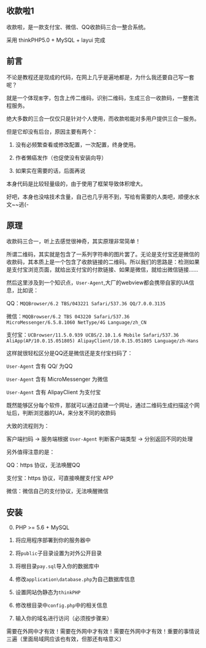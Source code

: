 ## 收款啦1
收款啦，是一款支付宝、微信、QQ收款码三合一整合系统。

采用 thinkPHP5.0 + MySQL + layui  完成

## 前言
不论是教程还是现成的代码，在网上几乎是遍地都是，为什么我还要自己写一套呢？

就是一个体现`套`字，包含上传二维码，识别二维码，生成三合一收款码，一整套流程服务。

绝大多数的三合一仅仅只是针对个人使用，而收款啦能对多用户提供三合一服务。

但是它却没有后台，原因主要有两个：

  1. 没有必频繁查看或修改配置，一次配置，终身使用。
  
  2. 作者懒癌发作（也促使没有安装向导）
  
  0. 如果实在需要的话，后面再说
  
本身代码是比较轻量级的，由于使用了框架导致体积增大。

好吧，本身也没啥技术含量，自己也几乎用不到，写给有需要的人类吧，顺便水水文~~逃(-




## 原理
收款码三合一，听上去感觉很神奇，其实原理非常简单！

所谓二维码，其实就是包含了一系列字符串的图片罢了。无论是支付宝还是微信的收款码，其本质上是一个包含了收款链接的二维码。所以我们的思路是：检测如果是支付宝浏览页面，就给出支付宝的付款链接、如果是微信，就给出微信链接……

然后这里涉及到一个知识点，`User-Agent`,大厂的webview都会携带自家的UA信息，比如说：

QQ：`MQQBrowser/6.2 TBS/043221 Safari/537.36 QQ/7.0.0.3135`

微信：`MQQBrowser/6.2 TBS 043220 Safari/537.36 MicroMessenger/6.5.8.1060 NetType/4G Language/zh_CN`

支付宝：`UCBrowser/11.5.0.939 UCBS/2.10.1.6 Mobile Safari/537.36 AliApp(AP/10.0.15.051805) AlipayClient/10.0.15.051805 Language/zh-Hans`

这样就很轻松区分是QQ还是微信还是支付宝扫码了：

`User-Agent` 含有 QQ/ 为QQ

`User-Agent` 含有 MicroMessenger 为微信

`User-Agent` 含有 AlipayClient 为支付宝

既然能够区分每个软件，那就可以通过自建一个网址，通过二维码生成扫描这个网址后，判断浏览器的UA，来分发不同的收款码

大致的流程则为：

客户端扫码 -> 服务端根据 `User-Agent` 判断客户端类型 -> 分别返回不同的处理

另外值得注意的是：

QQ：https 协议，无法唤醒QQ

支付宝：https 协议，可直接唤醒支付宝 APP

微信：微信自己的支付协议，无法唤醒微信

## 安装
0. PHP >= 5.6  + MySQL

1. 将应用程序部署到你的服务器中

2. 将`public`子目录设置为对外公开目录

3. 将根目录`pay.sql`导入你的数据库中

4. 修改`application\database.php`为自己数据库信息

5. 设置网站伪静态为`thinkPHP`

6. 修改根目录中`config.php`中的相关信息

7. 输入你的域名进行访问（必须按步骤来）

需要在外网中才有效！需要在外网中才有效！需要在外网中才有效！重要的事情说三遍（里面局域网应该也有效，但那还有啥意义）
